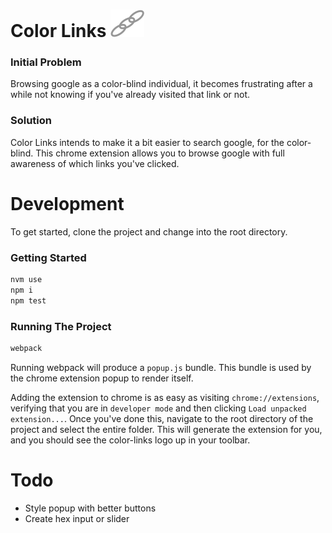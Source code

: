 Color Links ![ ](./public/images/links.png)
===

### Initial Problem

Browsing google as a color-blind individual, it becomes frustrating after a while not
knowing if you've already visited that link or not.

### Solution

Color Links intends to make it a bit easier to search google, for the color-blind.
This chrome extension allows you to browse google with full awareness of which links
you've clicked.

# Development

To get started, clone the project and change into the root directory.

### Getting Started

```bash
nvm use
npm i
npm test
```

### Running The Project

```bash
webpack
```

Running webpack will produce a `popup.js` bundle. This bundle is used by the chrome extension popup to render itself.

Adding the extension to chrome is as easy as visiting `chrome://extensions`, verifying that you are in `developer mode` and then clicking `Load unpacked extension...`. Once you've done this, navigate to the root directory of the project and select the entire folder. This will generate the extension for you, and you should see the color-links logo up in your toolbar.

Todo
===

- Style popup with better buttons
- Create hex input or slider

